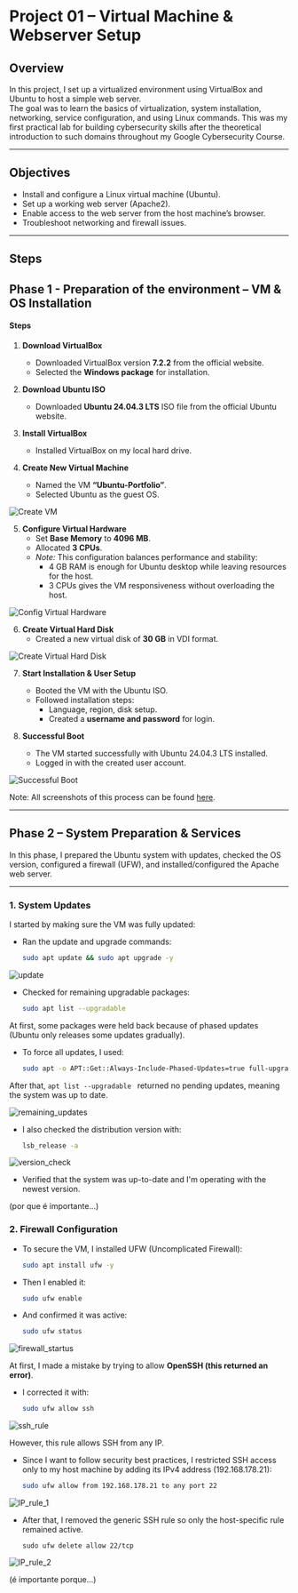 # Project 01 – Virtual Machine & Webserver Setup

## Overview
In this project, I set up a virtualized environment using VirtualBox and Ubuntu to host a simple web server.  
The goal was to learn the basics of virtualization, system installation, networking, service configuration, and using Linux commands. 
This was my first practical lab for building cybersecurity skills after the theoretical introduction to such domains throughout my Google Cybersecurity Course.

---

## Objectives
- Install and configure a Linux virtual machine (Ubuntu).
- Set up a working web server (Apache2).
- Enable access to the web server from the host machine’s browser.
- Troubleshoot networking and firewall issues.

---

## Steps

## Phase 1 - Preparation of the environment – VM & OS Installation


#### Steps

1. **Download VirtualBox**
   - Downloaded VirtualBox version **7.2.2** from the official website.
   - Selected the **Windows package** for installation.

2. **Download Ubuntu ISO**
   - Downloaded **Ubuntu 24.04.3 LTS** ISO file from the official Ubuntu website.

3. **Install VirtualBox**
   - Installed VirtualBox on my local hard drive.

4. **Create New Virtual Machine**
   - Named the VM **“Ubuntu-Portfolio”**.
   - Selected Ubuntu as the guest OS.

![Create VM](./Screenshots/4_Screenshot_VM_Settings_1.jpg)

5. **Configure Virtual Hardware**
   - Set **Base Memory** to **4096 MB**.
   - Allocated **3 CPUs**.
   - *Note:* This configuration balances performance and stability:
     - 4 GB RAM is enough for Ubuntu desktop while leaving resources for the host.
     - 3 CPUs gives the VM responsiveness without overloading the host.

![Config Virtual Hardware](./Screenshots/6_Screenshot_VM_Settings_3.jpg)

6. **Create Virtual Hard Disk**
   - Created a new virtual disk of **30 GB** in VDI format.

![Create Virtual Hard Disk](./Screenshots/7_Screenshot_VM_Settings_4.jpg)


7. **Start Installation & User Setup**
   - Booted the VM with the Ubuntu ISO.
   - Followed installation steps:
     - Language, region, disk setup.
     - Created a **username and password** for login.

8. **Successful Boot**
   - The VM started successfully with Ubuntu 24.04.3 LTS installed.
   - Logged in with the created user account.

![Successful Boot](./Screenshots/8_Installed_VM_5.jpg)

Note: All screenshots of this process can be found [here](./Screenshots).

---


## Phase 2 – System Preparation & Services

In this phase, I prepared the Ubuntu system with updates, checked the OS version, configured a firewall (UFW), and installed/configured the Apache web server.

---

### 1. System Updates

I started by making sure the VM was fully updated:

- Ran the update and upgrade commands:
  ```bash
  sudo apt update && sudo apt upgrade -y

![update](./Screenshots/09_VM_Update.jpg)

- Checked for remaining upgradable packages:

   ```bash
   sudo apt list --upgradable

At first, some packages were held back because of phased updates (Ubuntu only releases some updates gradually).
- To force all updates, I used:


   ```bash
   sudo apt -o APT::Get::Always-Include-Phased-Updates=true full-upgrade -y
   ```

After that, ```apt list --upgradable ``` returned no pending updates, meaning the system was up to date.

![remaining_updates](./Screenshots/11_VM_list_done.jpg)


- I also checked the distribution version with:


   ```bash
   lsb_release -a
   ```

![version_check](./Screenshots/12_VM_Version_Check.jpg)


- Verified that the system was up-to-date and I'm operating with the newest version.

(por que é importante...)



### 2. Firewall Configuration

- To secure the VM, I installed UFW (Uncomplicated Firewall):

   ```bash
   sudo apt install ufw -y
   ```

   

- Then I enabled it:

   ```bash
   sudo ufw enable
   ```

- And confirmed it was active:

   ```bash
   sudo ufw status
   ```
![firewall_startus](./Screenshots/14_FW_status.jpg)


   
At first, I made a mistake by trying to allow **OpenSSH (this returned an error)**.

- I corrected it with:

   ```bash
   sudo ufw allow ssh
   ```

![ssh_rule](./Screenshots/15_FW_added_ssh.jpg)


However, this rule allows SSH from any IP.
- Since I want to follow security best practices, I restricted SSH access only to my host machine by adding its IPv4 address (192.168.178.21):

   ```bash
   sudo ufw allow from 192.168.178.21 to any port 22
   ```

![IP_rule_1](./Screenshots/16_FW_added_IP_rule.jpg)

- After that, I removed the generic SSH rule so only the host-specific rule remained active.

  ```
  sudo ufw delete allow 22/tcp
  ```

![IP_rule_2](./Screenshots/17_removed_rule.jpg)

  
(é importante porque...)




